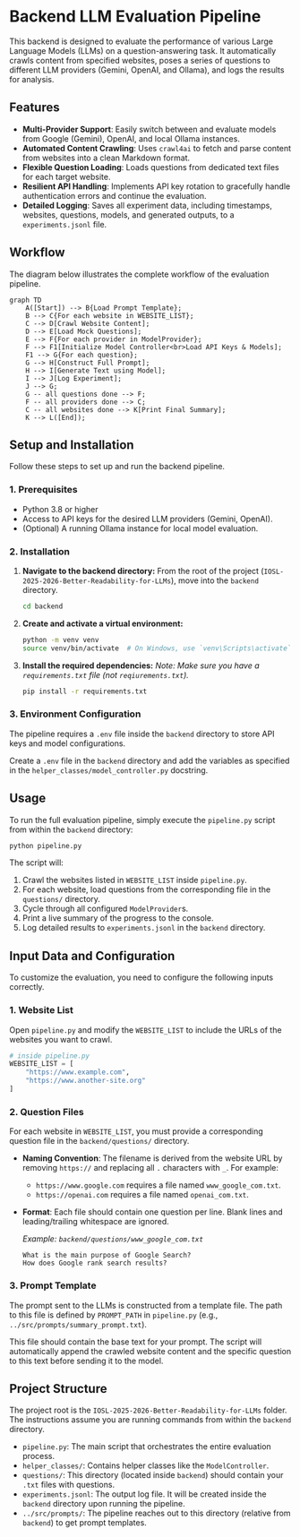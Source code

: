 # Backend LLM Evaluation Pipeline

This backend is designed to evaluate the performance of various Large Language Models (LLMs) on a question-answering task. It automatically crawls content from specified websites, poses a series of questions to different LLM providers (Gemini, OpenAI, and Ollama), and logs the results for analysis.

## Features

- **Multi-Provider Support**: Easily switch between and evaluate models from Google (Gemini), OpenAI, and local Ollama instances.
- **Automated Content Crawling**: Uses `crawl4ai` to fetch and parse content from websites into a clean Markdown format.
- **Flexible Question Loading**: Loads questions from dedicated text files for each target website.
- **Resilient API Handling**: Implements API key rotation to gracefully handle authentication errors and continue the evaluation.
- **Detailed Logging**: Saves all experiment data, including timestamps, websites, questions, models, and generated outputs, to a `experiments.jsonl` file.

## Workflow

The diagram below illustrates the complete workflow of the evaluation pipeline.

```mermaid
graph TD
    A([Start]) --> B{Load Prompt Template};
    B --> C{For each website in WEBSITE_LIST};
    C --> D[Crawl Website Content];
    D --> E[Load Mock Questions];
    E --> F{For each provider in ModelProvider};
    F --> F1[Initialize Model Controller<br>Load API Keys & Models];
    F1 --> G{For each question};
    G --> H[Construct Full Prompt];
    H --> I[Generate Text using Model];
    I --> J[Log Experiment];
    J --> G;
    G -- all questions done --> F;
    F -- all providers done --> C;
    C -- all websites done --> K[Print Final Summary];
    K --> L([End]);
```

## Setup and Installation

Follow these steps to set up and run the backend pipeline.

### 1. Prerequisites

- Python 3.8 or higher
- Access to API keys for the desired LLM providers (Gemini, OpenAI).
- (Optional) A running Ollama instance for local model evaluation.

### 2. Installation

1.  **Navigate to the backend directory:**
    From the root of the project (`IOSL-2025-2026-Better-Readability-for-LLMs`), move into the `backend` directory.
    ```bash
    cd backend
    ```

2.  **Create and activate a virtual environment:**
    ```bash
    python -m venv venv
    source venv/bin/activate  # On Windows, use `venv\Scripts\activate`
    ```

3.  **Install the required dependencies:**
    *Note: Make sure you have a `requirements.txt` file (not `reqiurements.txt`).*
    ```bash
    pip install -r requirements.txt
    ```

### 3. Environment Configuration

The pipeline requires a `.env` file inside the `backend` directory to store API keys and model configurations.

Create a `.env` file in the `backend` directory and add the variables as specified in the `helper_classes/model_controller.py` docstring.

## Usage

To run the full evaluation pipeline, simply execute the `pipeline.py` script from within the `backend` directory:

```bash
python pipeline.py
```

The script will:
1.  Crawl the websites listed in `WEBSITE_LIST` inside `pipeline.py`.
2.  For each website, load questions from the corresponding file in the `questions/` directory.
3.  Cycle through all configured `ModelProvider`s.
4.  Print a live summary of the progress to the console.
5.  Log detailed results to `experiments.jsonl` in the `backend` directory.

## Input Data and Configuration

To customize the evaluation, you need to configure the following inputs correctly.

### 1. Website List

Open `pipeline.py` and modify the `WEBSITE_LIST` to include the URLs of the websites you want to crawl.

```python
# inside pipeline.py
WEBSITE_LIST = [
    "https://www.example.com",
    "https://www.another-site.org"
]
```

### 2. Question Files

For each website in `WEBSITE_LIST`, you must provide a corresponding question file in the `backend/questions/` directory.

-   **Naming Convention**: The filename is derived from the website URL by removing `https://` and replacing all `.` characters with `_`. For example:
    -   `https://www.google.com` requires a file named `www_google_com.txt`.
    -   `https://openai.com` requires a file named `openai_com.txt`.

-   **Format**: Each file should contain one question per line. Blank lines and leading/trailing whitespace are ignored.

    *Example: `backend/questions/www_google_com.txt`*
    ```
    What is the main purpose of Google Search?
    How does Google rank search results?
    ```

### 3. Prompt Template

The prompt sent to the LLMs is constructed from a template file. The path to this file is defined by `PROMPT_PATH` in `pipeline.py` (e.g., `../src/prompts/summary_prompt.txt`).

This file should contain the base text for your prompt. The script will automatically append the crawled website content and the specific question to this text before sending it to the model.

## Project Structure

The project root is the `IOSL-2025-2026-Better-Readability-for-LLMs` folder. The instructions assume you are running commands from within the `backend` directory.

-   `pipeline.py`: The main script that orchestrates the entire evaluation process.
-   `helper_classes/`: Contains helper classes like the `ModelController`.
-   `questions/`: This directory (located inside `backend`) should contain your `.txt` files with questions.
-   `experiments.jsonl`: The output log file. It will be created inside the `backend` directory upon running the pipeline.
-   `../src/prompts/`: The pipeline reaches out to this directory (relative from `backend`) to get prompt templates.